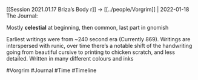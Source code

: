 [[Session 2021.01.17 Briza’s Body r]] -> [[../people/Vorgrim]] | 2022-01-18
The Journal:

Mostly **celestial** at beginning, then common, last part in gnomish

Earliest writings were from ~240 second era (Currently 869). Writings are interspersed with runic, over time there’s a notable shift of the handwriting going from beautiful cursive to printing to chicken scratch, and less detailed. Written in many different colours and inks

#Vorgrim #Journal  #Time #Timeline